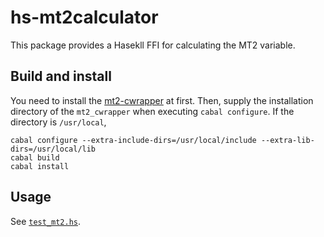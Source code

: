 # hs-mt2calculator

This package provides a Hasekll FFI for calculating the MT2 variable.

## Build and install

You need to install the [mt2-cwrapper](https://github.com/cbpark/mt2-cwrapper) at first. Then, supply the installation directory of the `mt2_cwrapper` when executing `cabal configure`. If the directory is `/usr/local`,

```
cabal configure --extra-include-dirs=/usr/local/include --extra-lib-dirs=/usr/local/lib
cabal build
cabal install
```

## Usage

See [`test_mt2.hs`](src/test_mt2.hs).
